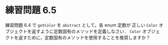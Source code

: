 # 練習問題 6.5
練習問題 6.4 で `getColor` を `abstract` として，各 enum 定数が
正しい `Color` オブジェクトを返すように定数固有のメソッドを定義しなさい．
`Color` オブジェクトを返すために，定数固有のメソッドを使用することを推奨しますか？
